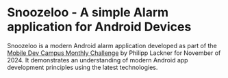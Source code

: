 # Snoozeloo - A simple Alarm application for Android Devices

Snoozeloo is a modern Android alarm application developed as part of the [Mobile Dev Campus Monthly Challenge](https://pl-coding.com/campus/) by Philipp Lackner for November of 2024. It demonstrates an understanding of modern Android app development principles using the latest technologies.

